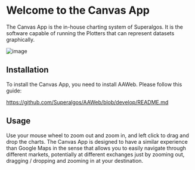 # Welcome to the Canvas App

The Canvas App is the in-house charting system of Superalgos. It is the software capable of running the Plotters that can represent datasets graphically.

![image](https://user-images.githubusercontent.com/9479367/55588708-ca8f1e80-572e-11e9-9073-a591b1143171.png)

## Installation 

To install the Canvas App, you need to install AAWeb. Please follow this guide:

https://github.com/Superalgos/AAWeb/blob/develop/README.md

## Usage

Use your mouse wheel to zoom out and zoom in, and left click to drag and drop the charts. The Canvas App is designed to have a similar experience than Google Maps in the sense that allows you to easily navigate through different markets, potentially at different exchanges just by zooming out, dragging / dropping and zooming in at your destination.
